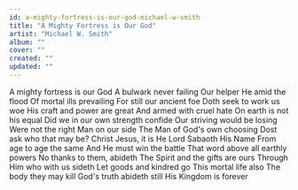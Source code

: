 ```yaml
---
id: a-mighty-fortress-is-our-god-michael-w-smith
title: "A Mighty Fortress is Our God"
artist: "Michael W. Smith"
album: ""
cover: ""
created: ""
updated: ""
---
```


A mighty fortress is our God
A bulwark never failing
Our helper He amid the flood
Of mortal ills prevailing
For still our ancient foe
Doth seek to work us woe
His craft and power are great
And armed with cruel hate
On earth is not his equal
Did we in our own strength confide
Our striving would be losing
Were not the right Man on our side
The Man of God's own choosing
Dost ask who that may be?
Christ Jesus, it is He
Lord Sabaoth His Name
From age to age the same
And He must win the battle
That word above all earthly powers
No thanks to them, abideth
The Spirit and the gifts are ours
Through Him who with us sideth
Let goods and kindred go
This mortal life also
The body they may kill
God's truth abideth still
His Kingdom is forever